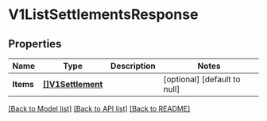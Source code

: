 # V1ListSettlementsResponse

## Properties
Name | Type | Description | Notes
------------ | ------------- | ------------- | -------------
**Items** | [**[]V1Settlement**](V1Settlement.md) |  | [optional] [default to null]

[[Back to Model list]](../README.md#documentation-for-models) [[Back to API list]](../README.md#documentation-for-api-endpoints) [[Back to README]](../README.md)

